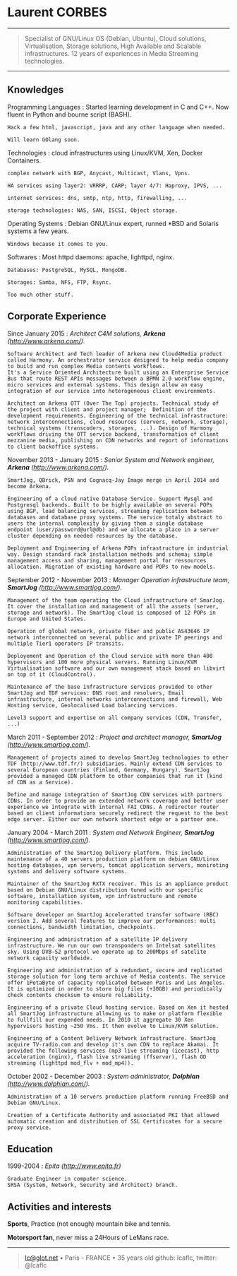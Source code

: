 Laurent CORBES
==============

----

>  Specialist of GNU/Linux OS (Debian, Ubuntu), Cloud solutions,
>  Virtualisation, Storage solutions, High Available and Scalable infrastructures.
>  12 years of experiences in Media Streaming technologies.

----

Knowledges
----------

Programming Languages
:   Started learning development in C and C++. Now fluent in Python and bourne script (BASH).

    Hack a few html, javascript, java and any other language when needed.

    Will learn GOlang soon.

Technologies
:   cloud infrastructures using Linux/KVM, Xen, Docker Containers.

    complex network with BGP, Anycast, Multicast, Vlans, Vpns.

    HA services using layer2: VRRRP, CARP; layer 4/7: Haproxy, IPVS, ...

    internet services: dns, smtp, ntp, http, firewalling, ...

    storage technologies: NAS, SAN, ISCSI, Object storage.

Operating Systems
:   Debian GNU/Linux expert, runned \*BSD and Solaris systems a few years.

    Windows because it comes to you.

Softwares
:   Most httpd daemons: apache, lighttpd, nginx.

    Databases: PostgreSQL, MySQL, MongoDB.

    Storages: Samba, NFS, FTP, Rsync.

    Too much other stuff.


Corporate Experience
--------------------

Since January 2015
:   *Architect C4M solutions, **Arkena** (http://www.arkena.com/).*

    Software Architect and Tech leader of Arkena new Cloud4Media product called Harmony. An orchestrator service designed to help media company to build and run complex Media contents workflows.
    It's a Service Oriented Architecture built using an Enterprise Service Bus that route REST APIs messages between a BPMN 2.0 workflow engine, micro services and external systems. This design allow an easy integration of our service into heterogeneous client environments.

    Architect on Arkena OTT (Over The Top) projects. Technical study of the project with client and project manager;  Definition of the development requirements. Engineering of the technical infrastructure: network interconnections, cloud resources (servers, network, storage), technical systems (transcoders, storages, ...). Design of Harmony workflows driving the OTT service backend, transformation of client mezzanine media, publishing on CDN networks and report of informations to client backoffice systems.

November 2013 - January 2015
:   *Senior System and Network engineer, **Arkena** (http://www.arkena.com/).*

    SmartJog, QBrick, PSN and Cognacq-Jay Image merge in April 2014 and become Arkena.

    Engineering of a cloud native Database Service. Support Mysql and Postgresql backends. Built to be highly available on several POPs using BGP, load balancing services, streaming replication between databases and database proxy systems. The service totaly abstract to users the internal complexity by giving them a single database endpoint (user/password@url@db) and we allocate a place in a server cluster depending on needed resources by the database.

    Deployment and Engineering of Arkena POPs infrastructure in industrial way. Design standard rack installation methods and schema; simple management access and sharing, management portal for ressources allocation. Migration of existing hardware and POPs to new models.


September 2012 - November 2013
:   *Manager Operation infrastructure team, **SmartJog** (http://www.smartjog.com/).*

    Management of the team operating the Cloud infrastructure of SmarJog. It cover the installation and management of all the assets (server, storage and network). The SmartJog cloud is composed of 12 POPs in Europe and United States.

    Operation of global network, private fiber and public AS43646 IP network interconnected on several public and private IP peerings and multiple Tier1 operators IP transits.

    Deployement and Operation of the Cloud service with more than 400 hypervisors and 100 more physical servers. Running Linux/KVM Virtualisation software and our own management stack based on libvirt on top of it (CloudControl).

    Maintenance of the base infrastructure services provided to other SmartJog and TDF services: DNS root and resolvers, Email infrastructure, internal networks interconnections and firewall, Web Hosting service, Geolocalised Load balancing services.

    Level3 support and expertise on all company services (CDN, Transfer, ...)

March 2011 - September 2012
:   *Project and architect manager, **SmartJog** (http://www.smartjog.com/).*

    Management of projects aimed to develop SmartJog technologies to other TDF (http://www.tdf.fr/) subsidiaries. Mainly extend CDN services to several European countries (Finland, Germany, Hungary). SmartJog provided a managed CDN platform to other companies that run it (kind of CDN as a Service).

    Define and manage integration of SmartJog CDN services with partners CDNs. In order to provide an extended network coverage and better user experience we integrate with internal FAI CDNs. A redirector router based on client informations securely redirect the request to the best edge server. Either our own network shortest edge or a partner one.

January 2004 - March 2011
:   *System and Network Engineer, **SmartJog** (http://www.smartjog.com/).*

    Administration of the SmartJog Delivery platform. This include maintenance of a 40 servers production platform on debian GNU/Linux hosting databases, vpn servers, tomcat application servers, moniroting systems and delivery software systems.

    Maintainer of the SmartJog RXTX receiver. This is an appliance product based on Debian GNU/Linux distribution tuned with our specific software, installation system, vpn infrastructure and remote monitoring capabilities.

    Software developer on SmartJog Acceleratted transfer software (RBC) version 2. Add several features to improve our performances: multi connections, bandwidth limitation, checkpoints.

    Engineering and administration of a satellite IP delivery infrastructure. We run our own transponders on Intelsat satellites sky. Using DVB-S2 protocol we operate up to 200Mbps of satelite network capacity worldwide.

    Engineering and administration of a redundant, secure and replicated storage solution for long term archive of Media contents. The service offer 1PetaByte of capacity replicated between Paris and Los Angeles. It is optimized in order to store big files (+30GB) and periodically check contents checksum to ensure reliability.

    Engineering of a private Cloud hosting service. Based on Xen it hosted all SmartJog infrastructure allowing us to make or platform flexible to fullfill our expended needs. In 2010 it aggregate 30 Xen hypervisors hosting ~250 Vms. It then evolve to Linux/KVM solution.

    Engineering of a Content Delivery Network infrastructure. SmartJog acquire TV-radio.com and develop it's own CDN to replace Akamai. It provided the following services (mp3 live streaming (icecast), http acceleration (nginx), flash live streaming (ffserver), flash OD streaming (lighttpd mod_flv + mod_mp4)).

October 2002 - December 2003
:   *System administrator, **Dolphian** (http://www.dolphian.com/).*

    Administration of a 10 servers production platform running FreeBSD and Debian GNU/Linux.

    Creation of a Certificate Authority and associated PKI that allowed automatic creation and distribution of SSL Certificates for a secure proxy service.


Education
---------

1999-2004
:   *Epita (http://www.epita.fr)*

    Graduate Engineer in computer science.
    SRSA (System, Network, Security and Architect) branch.

Activities and interests
------------------------

**Sports**, Practice (not enough) mountain bike and tennis.

**Motorsport fan**, never miss a 24Hours of LeMans race.

----

> <lc@glot.net> • Paris - FRANCE • 35 years old
> github: lcaflc, twitter: @lcaflc
